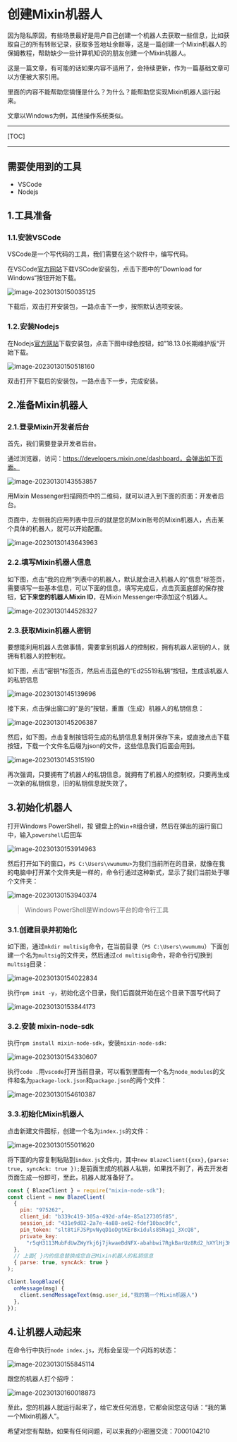 # 创建Mixin机器人

因为隐私原因，有些场景最好是用户自己创建一个机器人去获取一些信息，比如获取自己的所有转账记录，获取多签地址余额等，这是一篇创建一个Mixin机器人的保姆教程，帮助缺少一些计算机知识的朋友创建一个Mixin机器人。

这是一篇文章，有可能的话如果内容不适用了，会持续更新，作为一篇基础文章可以方便被大家引用。

里面的内容不能帮助您搞懂是什么？为什么？能帮助您实现Mixin机器人运行起来。

文章以Windows为例，其他操作系统类似。

------

[TOC]

------

## 需要使用到的工具

* VSCode
* Nodejs

## 1.工具准备

### 1.1.安装VSCode

VSCode是一个写代码的工具，我们需要在这个软件中，编写代码。

在VSCode[官方网站](https://code.visualstudio.com/)下载VSCode安装包，点击下图中的”Download for Windows“按钮开始下载。

![image-20230130150035125](C:\Users\vwumumu\Desktop\coding\初始化Mixin机器人.assets\image-20230130150035125.png)

下载后，双击打开安装包，一路点击下一步，按照默认选项安装。

### 1.2.安装Nodejs

在Nodejs[官方网站](https://nodejs.org/zh-cn/)下载安装包，点击下图中绿色按钮，如”18.13.0长期维护版“开始下载。

![image-20230130150518160](C:\Users\vwumumu\Desktop\coding\初始化Mixin机器人.assets\image-20230130150518160.png)

双击打开下载后的安装包，一路点击下一步，完成安装。

## 2.准备Mixin机器人
### 2.1.登录Mixin开发者后台

首先，我们需要登录开发者后台。

通过浏览器，访问：https://developers.mixin.one/dashboard，会弹出如下页面。

![image-20230130143553857](C:\Users\vwumumu\Desktop\coding\初始化Mixin机器人.assets\image-20230130143553857.png)

用Mixin Messenger扫描网页中的二维码，就可以进入到下面的页面：开发者后台。

页面中，左侧我的应用列表中显示的就是您的Mixin账号的Mixin机器人，点击某个具体的机器人，就可以开始配置。

![image-20230130143643963](C:\Users\vwumumu\Desktop\coding\初始化Mixin机器人.assets\image-20230130143643963.png)

### 2.2.填写Mixin机器人信息

如下图，点击”我的应用“列表中的机器人，默认就会进入机器人的”信息“标签页，需要填写一些基本信息，可以下面的信息，填写完成后，点击页面底部的保存按钮，**记下来您的机器人Mixin ID**，在Mixin Messenger中添加这个机器人。

![image-20230130144528327](C:\Users\vwumumu\Desktop\coding\初始化Mixin机器人.assets\image-20230130144528327.png)

### 2.3.获取Mixin机器人密钥

要想能利用机器人去做事情，需要拿到机器人的控制权，拥有机器人密钥的人，就拥有机器人的控制权。

如下图，点击”密钥“标签页，然后点击蓝色的”Ed25519私钥“按钮，生成该机器人的私钥信息

![image-20230130145139696](C:\Users\vwumumu\Desktop\coding\初始化Mixin机器人.assets\image-20230130145139696.png)

接下来，点击弹出窗口的”是的“按钮，重置（生成）机器人的私钥信息：

![image-20230130145206387](C:\Users\vwumumu\Desktop\coding\初始化Mixin机器人.assets\image-20230130145206387.png)

然后，如下图，点击复制按钮将生成的私钥信息复制并保存下来，或直接点击下载按钮，下载一个文件名后缀为json的文件，这些信息我们后面会用到。

![image-20230130145315190](C:\Users\vwumumu\Desktop\coding\初始化Mixin机器人.assets\image-20230130145315190.png)

再次强调，只要拥有了机器人的私钥信息，就拥有了机器人的控制权，只要再生成一次新的私钥信息，旧的私钥信息就失效了。

## 3.初始化机器人

打开Windows PowerShell，按 键盘上的`Win`+`R`组合键，然后在弹出的运行窗口中，输入`powershell`后回车

![image-20230130153914963](C:\Users\vwumumu\Desktop\coding\初始化Mixin机器人.assets\image-20230130153914963.png)

然后打开如下的窗口，`PS C:\Users\vwumumu>`为我们当前所在的目录，就像在我的电脑中打开某个文件夹是一样的，命令行通过这种新式，显示了我们当前处于哪个文件夹：

![image-20230130153940374](C:\Users\vwumumu\Desktop\coding\初始化Mixin机器人.assets\image-20230130153940374.png)

> Windows PowerShell是Windows平台的命令行工具

### 3.1.创建目录并初始化

如下图，通过`mkdir multisig`命令，在当前目录（`PS C:\Users\vwumumu`）下面创建一个名为`multsig`的文件夹，然后通过`cd multisig`命令，将命令行切换到`multsig`目录：

![image-20230130154022834](C:\Users\vwumumu\Desktop\coding\初始化Mixin机器人.assets\image-20230130154022834.png)

执行`npm init -y`，初始化这个目录，我们后面就开始在这个目录下面写代码了

![image-20230130153844173](C:\Users\vwumumu\Desktop\coding\初始化Mixin机器人.assets\image-20230130153844173.png)

### 3.2.安装 mixin-node-sdk

执行`npm install mixin-node-sdk`，安装`mixin-node-sdk`:

![image-20230130154330607](C:\Users\vwumumu\Desktop\coding\初始化Mixin机器人.assets\image-20230130154330607.png)

执行`code .`用`vscode`打开当前目录，可以看到里面有一个名为`node_modules`的文件和名为`package-lock.json`和`package.json`的两个文件：

![image-20230130154610387](C:\Users\vwumumu\Desktop\coding\初始化Mixin机器人.assets\image-20230130154610387.png)

### 3.3.初始化Mixin机器人

点击新建文件图标，创建一个名为`index.js`的文件：

![image-20230130155011620](C:\Users\vwumumu\Desktop\coding\初始化Mixin机器人.assets\image-20230130155011620.png)

将下面的内容复制粘贴到`index.js`文件内，其中`new BlazeClient({xxx},{parse: true, syncAck: true });`是前面生成的机器人私钥，如果找不到了，再去开发者页面生成一份即可，至此，机器人就准备好了。

```js
const { BlazeClient } = require("mixin-node-sdk");
const client = new BlazeClient(
  {
    pin: "975262",
    client_id: "b339c419-305a-492d-af4e-85a127305f85",
    session_id: "431e9d82-2a7e-4a88-ae62-fdef10bac0fc",
    pin_token: "slt8tiFJSPpvNyqD1oDgtKErBxiduls85Nag1_3XcQ8",
    private_key:
      "r5qH3113MubFdUwZWyYkj6j7jkwaeBdNFX-abahbwi7RgkBarUz8Rd2_hXYlHj3KglFItT-qpfTRAhhyvZS6Sg",
  },
  // 上面{ }内的信息替换成您自己Mixin机器人的私钥信息
  { parse: true, syncAck: true }
);

client.loopBlaze({
  onMessage(msg) {
    client.sendMessageText(msg.user_id,"我的第一个Mixin机器人")
  },
});
```

## 4.让机器人动起来

在命令行中执行`node index.js`，光标会呈现一个闪烁的状态：

![image-20230130155845114](C:\Users\vwumumu\Desktop\coding\初始化Mixin机器人.assets\image-20230130155845114.png)

跟您的机器人打个招呼：

![image-20230130160018873](C:\Users\vwumumu\Desktop\coding\初始化Mixin机器人.assets\image-20230130160018873.png)

至此，您的机器人就运行起来了，给它发任何消息，它都会回您这句话：“我的第一个Mixin机器人”。

希望对您有帮助，如果有任何问题，可以来我的小密圈交流：7000104210
